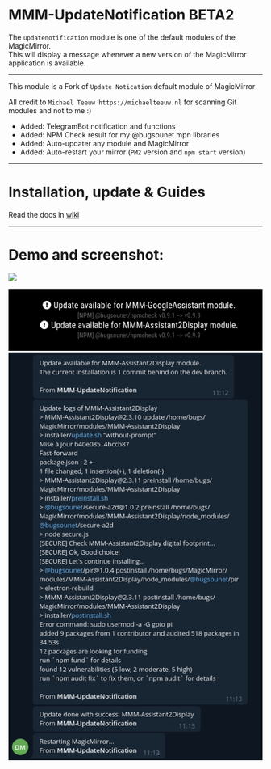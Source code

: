 # MMM-UpdateNotification BETA2

The `updatenotification` module is one of the default modules of the MagicMirror.<br>
This will display a message whenever a new version of the MagicMirror application is available.

---
This module is a Fork of `Update Notication` default module of MagicMirror

All credit to `Michael Teeuw https://michaelteeuw.nl` for scanning Git modules and not to me :)

* Added: TelegramBot notification and functions
* Added: NPM Check result for my @bugsounet mpn libraries
* Added: Auto-updater any module and MagicMirror
* Added: Auto-restart your mirror (`PM2` version and `npm start` version)

---
# Installation, update & Guides
Read the docs in [wiki](https://github.com/bugsounet/MMM-UpdateNotification/wiki)<br>

---
# Demo and screenshot:

[![](https://i9.ytimg.com/vi/ip0wGeLl-7s/mq1.jpg?sqp=CNjjyvoF&rs=AOn4CLBTXsgpPfs-EOt8q0nxc6jmcYWiSQ)](https://www.youtube.com/watch?v=ip0wGeLl-7s)

![](shot1.png)
![](shot2.png)
